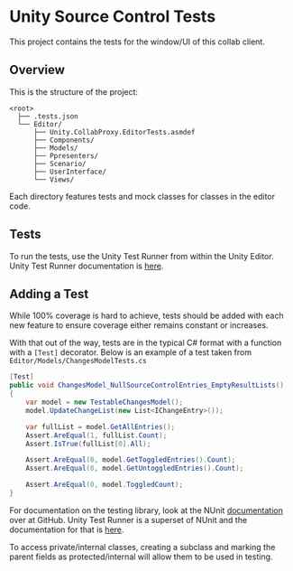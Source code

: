 # Unity Source Control Tests
This project contains the tests for the window/UI of this collab client.

## Overview
This is the structure of the project:
```none
<root>
  ├── .tests.json
  └── Editor/
      ├── Unity.CollabProxy.EditorTests.asmdef
      ├── Components/
      ├── Models/
      ├── Ppresenters/
      ├── Scenario/
      ├── UserInterface/
      └── Views/
```

Each directory features tests and mock classes for classes in the editor code.

## Tests
To run the tests, use the Unity Test Runner from within the Unity Editor. Unity Test Runner documentation is [here](https://docs.unity3d.com/Manual/testing-editortestsrunner.html).

## Adding a Test
While 100% coverage is hard to achieve, tests should be added with each new feature to ensure coverage either remains constant or increases.

With that out of the way, tests are in the typical C# format with a function with a `[Test]` decorator. Below is an example of a test taken from `Editor/Models/ChangesModelTests.cs`
```csharp
[Test]
public void ChangesModel_NullSourceControlEntries_EmptyResultLists()
{
    var model = new TestableChangesModel();
    model.UpdateChangeList(new List<IChangeEntry>());

    var fullList = model.GetAllEntries();
    Assert.AreEqual(1, fullList.Count);
    Assert.IsTrue(fullList[0].All);

    Assert.AreEqual(0, model.GetToggledEntries().Count);
    Assert.AreEqual(0, model.GetUntoggledEntries().Count);

    Assert.AreEqual(0, model.ToggledCount);
}
```
For documentation on the testing library, look at the NUnit [documentation](https://github.com/nunit/docs/wiki/NUnit-Documentation) over at GitHub. Unity Test Runner is a superset of NUnit and the documentation for that is [here](https://docs.unity3d.com/Manual/testing-editortestsrunner.html).

To access private/internal classes, creating a subclass and marking the parent fields as protected/internal will allow them to be used in testing.
